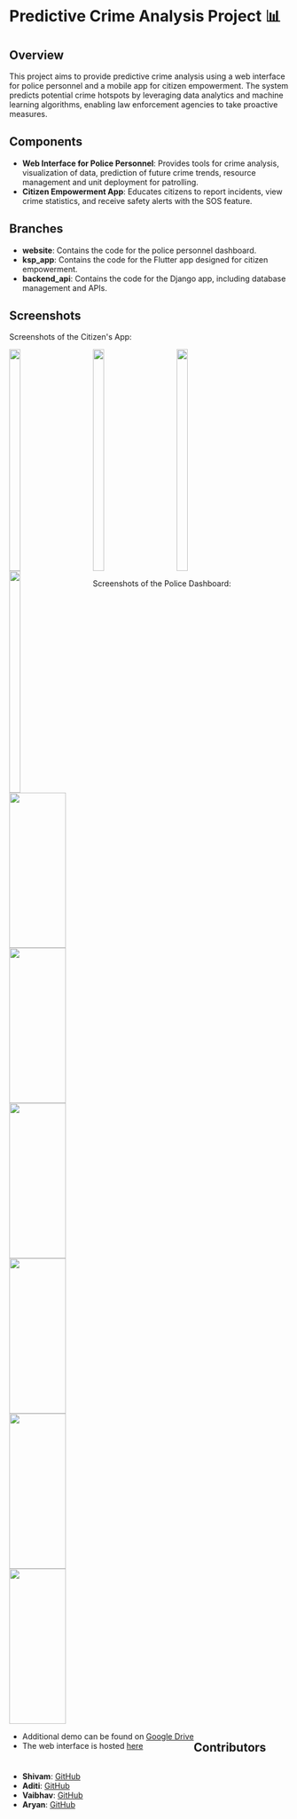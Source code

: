 # Predictive Crime Analysis Project 📊

## Overview

This project aims to provide predictive crime analysis using a web interface for police personnel and a mobile app for citizen empowerment. The system predicts potential crime hotspots by leveraging data analytics and machine learning algorithms, enabling law enforcement agencies to take proactive measures.

## Components

- **Web Interface for Police Personnel**: Provides tools for crime analysis, visualization of data, prediction of future crime trends, resource management and unit deployment for patrolling.
- **Citizen Empowerment App**: Educates citizens to report incidents, view crime statistics, and receive safety alerts with the SOS feature.

## Branches

- **website**: Contains the code for the police personnel dashboard.
- **ksp_app**: Contains the code for the Flutter app designed for citizen empowerment.
- **backend_api**: Contains the code for the Django app, including database management and APIs.

## Screenshots

Screenshots of the Citizen's App:
<div style="display: flex; flex-wrap: wrap;">
    <img src="https://github.com/uyaditi/init0_KSP_round3/assets/126171723/fc7fc58a-ccfe-4273-a83a-7f1b6ba29620" style=" width: 20%; height: 400px; margin-right: 50px;"/>
    <img src="https://github.com/uyaditi/init0_KSP_round3/assets/126171723/adff6cf1-b78c-4b0d-8024-9df1ed488ce8" style=" width: 20%; height: 400px; margin-right: 50px;"/>
     <img src="https://github.com/uyaditi/init0_KSP_round3/assets/126171723/ad4929db-4c70-48b6-878e-6ff5a98b26f1" style=" width: 20%; height: 400px; margin-right: 50px;"/>
     <img src="https://github.com/uyaditi/init0_KSP_round3/assets/126171723/129bc43d-d3d6-4c95-91a9-0122e35884c7" style=" width: 20%; height: 400px; margin-right: 50px;"/>
<br/>
<br/>
    
Screenshots of the Police Dashboard:    
<div style="display: flex; flex-wrap: wrap;">
    <img src="https://github.com/uyaditi/init0_KSP_round3/assets/123807371/e4f67a10-b16c-4d28-ac85-37190cc98d14" style=" width: 45%; height: 280px; margin-right: 50px;"/>
    <img src="https://github.com/uyaditi/init0_KSP_round3/assets/123807371/593f3c10-98f4-46d9-8962-a26bab19d772" style=" width: 45%; height: 280px; margin-right: 50px;"/>
     <img src="https://github.com/uyaditi/init0_KSP_round3/assets/123807371/918a6229-d3d7-41c7-bc89-444d469d7259" style=" width: 45%; height: 280px; margin-right: 50px;"/>
     <img src="https://github.com/uyaditi/init0_KSP_round3/assets/123807371/687188e8-10b2-47ce-a62b-8a6b291a1fd7" style=" width: 45%; height: 280px; margin-right: 50px;"/>
      <img src="https://github.com/uyaditi/init0_KSP_round3/assets/123807371/10cae96d-cfa6-4c2c-960b-dcc8824948ad" style=" width: 45%; height: 280px; margin-right: 50px;"/>
      <img src="https://github.com/uyaditi/init0_KSP_round3/assets/123807371/b2aaaffa-adb6-4942-97b0-296bbfa9e9c4" style=" width: 45%; height: 280px; margin-right: 50px;"/>

<br/>
<br/>

- Additional demo can be found on [Google Drive](https://drive.google.com/drive/folders/1nNsjRhrJDv29b7Yhly0kaSjmtjsi5Qi8?usp=sharing)
- The web interface is hosted [here](https://ksp-mauve.vercel.app/)


## Contributors

- **Shivam**: [GitHub](https://github.com/musteryasm)
- **Aditi**: [GitHub](https://github.com/uyaditi)
- **Vaibhav**: [GitHub](https://github.com/Phantom-IN)
- **Aryan**: [GitHub](https://github.com/XeHunter)
